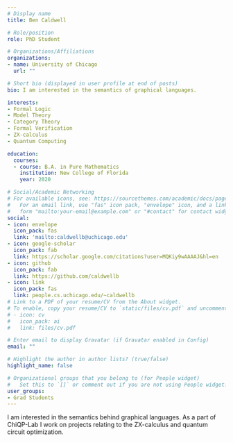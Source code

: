 ```yaml
---
# Display name
title: Ben Caldwell

# Role/position
role: PhD Student

# Organizations/Affiliations
organizations:
- name: University of Chicago
  url: ""

# Short bio (displayed in user profile at end of posts)
bio: I am interested in the semantics of graphical languages.

interests:
- Formal Logic
- Model Theory
- Category Theory
- Formal Verification
- ZX-calculus
- Quantum Computing

education:
  courses:
  - course: B.A. in Pure Mathematics
    institution: New College of Florida
    year: 2020

# Social/Academic Networking
# For available icons, see: https://sourcethemes.com/academic/docs/page-builder/#icons
#   For an email link, use "fas" icon pack, "envelope" icon, and a link in the
#   form "mailto:your-email@example.com" or "#contact" for contact widget.
social:
- icon: envelope
  icon_pack: fas
  link: 'mailto:caldwellb@uchicago.edu'
- icon: google-scholar
  icon_pack: fab
  link: https://scholar.google.com/citations?user=MQKiy9wAAAAJ&hl=en
- icon: github
  icon_pack: fab
  link: https://github.com/caldwellb
- icon: link
  icon_pack: fas
  link: people.cs.uchicago.edu/~caldwellb
# Link to a PDF of your resume/CV from the About widget.
# To enable, copy your resume/CV to `static/files/cv.pdf` and uncomment the lines below.
# - icon: cv
#   icon_pack: ai
#   link: files/cv.pdf

# Enter email to display Gravatar (if Gravatar enabled in Config)
email: ""

# Highlight the author in author lists? (true/false)
highlight_name: false

# Organizational groups that you belong to (for People widget)
#   Set this to `[]` or comment out if you are not using People widget.
user_groups:
- Grad Students
---
```


I am interested in the semantics behind graphical languages. As a part of ChiQP-Lab I work on projects relating to the ZX-calculus and quantum circuit optimization.
